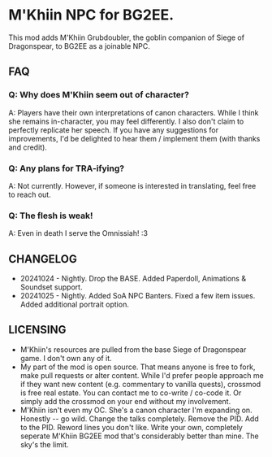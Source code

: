 # M'Khiin NPC for BG2EE. 
This mod adds M'Khiin Grubdoubler, the goblin companion of Siege of Dragonspear, to BG2EE as a joinable NPC.

## FAQ

### Q: Why does M'Khiin seem out of character?

A: Players have their own interpretations of canon characters. While I think she remains in-character, you may feel differently. I also don't claim to perfectly replicate her speech. If you have any suggestions for improvements, I'd be delighted to hear them / implement them (with thanks and credit). 

### Q: Any plans for TRA-ifying?

A: Not currently. However, if someone is interested in translating, feel free to reach out. 

### Q: The flesh is weak!

A: Even in death I serve the Omnissiah! :3

## CHANGELOG

* 20241024 - Nightly. Drop the BASE. Added Paperdoll, Animations & Soundset support. 
* 20241025 - Nightly. Added SoA NPC Banters. Fixed a few item issues. Added additional portrait option. 

## LICENSING
* M'Khiin's resources are pulled from the base Siege of Dragonspear game. I don't own any of it. 
* My part of the mod is open source. That means anyone is free to fork, make pull requests or alter content. While I'd prefer people approach me if they want new content (e.g. commentary to vanilla quests), crossmod is free real estate. You can contact me to co-write / co-code it. Or simply add the crossmod on your end without my involvement.
* M'Khiin isn't even my OC. She's a canon character I'm expanding on. Honestly -- go wild. Change the talks completely. Remove the PID. Add to the PID. Reword lines you don't like. Write your own, completely seperate M'Khiin BG2EE mod that's considerably better than mine. The sky's the limit. 
